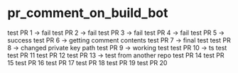 # pr_comment_on_build_bot

test PR 1 -> fail
test PR 2 -> fail
test PR 3 -> fail
test PR 4 -> fail
test PR 5 -> success
test PR 6 -> getting comment contents
test PR 7 -> final test
test PR 8 -> changed private key path
test PR 9 -> working test
test PR 10 -> ts test
test PR 11 
test PR 12
test PR 13 -> test from another repo
test PR 14
test PR 15
test PR 16
test PR 17
test PR 18
test PR 19
test PR 20
